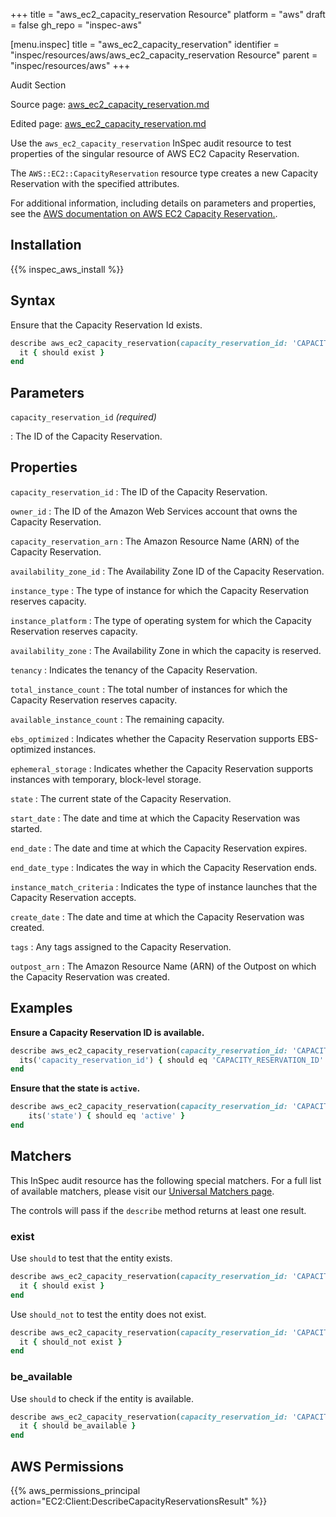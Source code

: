 +++
title = "aws_ec2_capacity_reservation Resource"
platform = "aws"
draft = false
gh_repo = "inspec-aws"

[menu.inspec]
title = "aws_ec2_capacity_reservation"
identifier = "inspec/resources/aws/aws_ec2_capacity_reservation Resource"
parent = "inspec/resources/aws"
+++

<div class="admonition-note">
<p class="admonition-note-title">Audit Section</p>
<div class="admonition-note-text">
<p>Source page: <a href="https://github.com/inspec/inspec-aws/blob/main/docs/resources/aws_ec2_capacity_reservation.md">aws_ec2_capacity_reservation.md</a></p>
<p>Edited page: <a href="https://github.com/ianmadd/inspec-aws/blob/im/hugo/docs-chef-io/content/inspec/resources/aws_ec2_capacity_reservation.md">aws_ec2_capacity_reservation.md</a></p>
</div>
</div>



Use the `aws_ec2_capacity_reservation` InSpec audit resource to test properties of the singular resource of AWS EC2 Capacity Reservation.

The `AWS::EC2::CapacityReservation` resource type creates a new Capacity Reservation with the specified attributes.

For additional information, including details on parameters and properties, see the [AWS documentation on AWS EC2 Capacity Reservation.](https://docs.aws.amazon.com/AWSCloudFormation/latest/UserGuide/aws-resource-ec2-capacityreservation.html).

## Installation

{{% inspec_aws_install %}}

## Syntax

Ensure that the Capacity Reservation Id exists.

```ruby
describe aws_ec2_capacity_reservation(capacity_reservation_id: 'CAPACITY_RESERVATION_ID') do
  it { should exist }
end
```

## Parameters

`capacity_reservation_id` _(required)_

: The ID of the Capacity Reservation.

## Properties

`capacity_reservation_id`
: The ID of the Capacity Reservation.

`owner_id`
: The ID of the Amazon Web Services account that owns the Capacity Reservation.

`capacity_reservation_arn`
: The Amazon Resource Name (ARN) of the Capacity Reservation.

`availability_zone_id`
: The Availability Zone ID of the Capacity Reservation.

`instance_type`
: The type of instance for which the Capacity Reservation reserves capacity.

`instance_platform`
: The type of operating system for which the Capacity Reservation reserves capacity.

`availability_zone`
: The Availability Zone in which the capacity is reserved.

`tenancy`
: Indicates the tenancy of the Capacity Reservation.

`total_instance_count`
: The total number of instances for which the Capacity Reservation reserves capacity.

`available_instance_count`
: The remaining capacity.

`ebs_optimized`
: Indicates whether the Capacity Reservation supports EBS-optimized instances.

`ephemeral_storage`
: Indicates whether the Capacity Reservation supports instances with temporary, block-level storage.

`state`
: The current state of the Capacity Reservation.

`start_date`
: The date and time at which the Capacity Reservation was started.

`end_date`
: The date and time at which the Capacity Reservation expires.

`end_date_type`
: Indicates the way in which the Capacity Reservation ends.

`instance_match_criteria`
: Indicates the type of instance launches that the Capacity Reservation accepts.

`create_date`
: The date and time at which the Capacity Reservation was created.

`tags`
: Any tags assigned to the Capacity Reservation.

`outpost_arn`
: The Amazon Resource Name (ARN) of the Outpost on which the Capacity Reservation was created.

## Examples

**Ensure a Capacity Reservation ID is available.**

```ruby
describe aws_ec2_capacity_reservation(capacity_reservation_id: 'CAPACITY_RESERVATION_ID') do
  its('capacity_reservation_id') { should eq 'CAPACITY_RESERVATION_ID' }
end
```

**Ensure that the state is `active`.**

```ruby
describe aws_ec2_capacity_reservation(capacity_reservation_id: 'CAPACITY_RESERVATION_ID') do
    its('state') { should eq 'active' }
end
```

## Matchers

This InSpec audit resource has the following special matchers. For a full list of available matchers, please visit our [Universal Matchers page](https://www.inspec.io/docs/reference/matchers/).

The controls will pass if the `describe` method returns at least one result.

### exist

Use `should` to test that the entity exists.

```ruby
describe aws_ec2_capacity_reservation(capacity_reservation_id: 'CAPACITY_RESERVATION_ID') do
  it { should exist }
end
```

Use `should_not` to test the entity does not exist.

```ruby
describe aws_ec2_capacity_reservation(capacity_reservation_id: 'CAPACITY_RESERVATION_ID') do
  it { should_not exist }
end
```

### be_available

Use `should` to check if the entity is available.

```ruby
describe aws_ec2_capacity_reservation(capacity_reservation_id: 'CAPACITY_RESERVATION_ID') do
  it { should be_available }
end
```

## AWS Permissions

{{% aws_permissions_principal action="EC2:Client:DescribeCapacityReservationsResult" %}}
